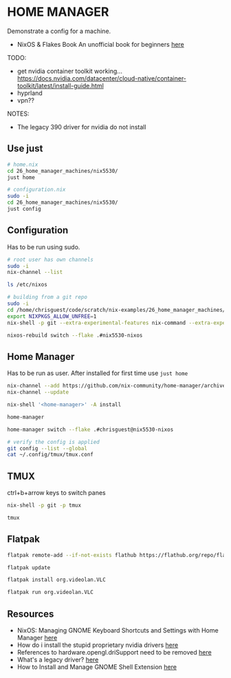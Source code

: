# HOME MANAGER

Demonstrate a config for a machine.  

* NixOS & Flakes Book An unofficial book for beginners [here](https://nixos-and-flakes.thiscute.world/)

TODO:

* get nvidia container toolkit working... https://docs.nvidia.com/datacenter/cloud-native/container-toolkit/latest/install-guide.html
* hyprland
* vpn??

NOTES:

* The legacy 390 driver for nvidia do not install

## Use just

```sh
# home.nix
cd 26_home_manager_machines/nix5530/
just home 

# configuration.nix
sudo -i 
cd 26_home_manager_machines/nix5530/
just config
```

## Configuration

Has to be run using sudo.

```sh
# root user has own channels
sudo -i
nix-channel --list

ls /etc/nixos

# building from a git repo
sudo -i
cd /home/chrisguest/code/scratch/nix-examples/26_home_manager_machines/nix5530
export NIXPKGS_ALLOW_UNFREE=1
nix-shell -p git --extra-experimental-features nix-command --extra-experimental-features flakes

nixos-rebuild switch --flake .#nix5530-nixos
```

## Home Manager

Has to be run as user.  After installed for first time use `just home`  

```sh
nix-channel --add https://github.com/nix-community/home-manager/archive/release-24.05.tar.gz home-manager
nix-channel --update

nix-shell '<home-manager>' -A install

home-manager

home-manager switch --flake .#chrisguest@nix5530-nixos

# verify the config is applied
git config --list --global
cat ~/.config/tmux/tmux.conf
```

## TMUX

ctrl+b+arrow keys to switch panes

```sh
nix-shell -p git -p tmux

tmux 
```

## Flatpak

```sh
flatpak remote-add --if-not-exists flathub https://flathub.org/repo/flathub.flatpakrepo

flatpak update

flatpak install org.videolan.VLC 

flatpak run org.videolan.VLC 
```

## Resources

* NixOS: Managing GNOME Keyboard Shortcuts and Settings with Home Manager [here](https://heywoodlh.io/nixos-gnome-settings-and-keyboard-shortcuts)
* How do i install the stupid proprietary nvidia drivers  [here](https://www.reddit.com/r/NixOS/comments/18n21n8/how_do_i_install_the_stupid_proprietary_nvidia/?rdt=59192)
* References to hardware.opengl.driSupport need to be removed [here](https://github.com/NixOS/nixos-hardware/issues/996#issuecomment-2183266924)
* What's a legacy driver? [here](https://www.nvidia.com/en-us/drivers/unix/legacy-gpu/)
* How to Install and Manage GNOME Shell Extension [here](https://www.baeldung.com/linux/gnome-shell-extension)
